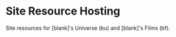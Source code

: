 Site Resource Hosting
=================
Site resources for [blank]'s Universe (bu) and [blank]'s Films (bf).
